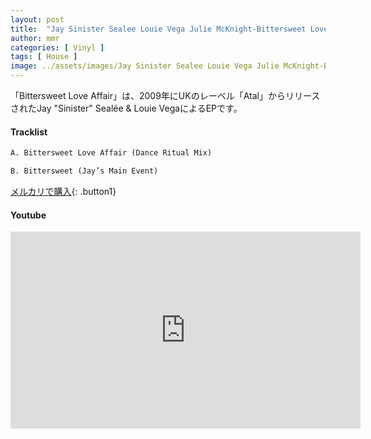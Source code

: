 ```yaml
---
layout: post
title:  "Jay Sinister Sealee Louie Vega Julie McKnight-Bittersweet Love Affair"
author: mmr
categories: [ Vinyl ]
tags: [ House ]
image: ../assets/images/Jay Sinister Sealee Louie Vega Julie McKnight-Bittersweet Love Affair.webp
---
```


「Bittersweet Love Affair」は、2009年にUKのレーベル「Atal」からリリースされたJay "Sinister" Sealée  & Louie VegaによるEPです。

#### Tracklist
```md
A. Bittersweet Love Affair (Dance Ritual Mix)

B. Bittersweet (Jay’s Main Event)
```

[メルカリで購入](https://jp.mercari.com/item/m21567633655?afid=6142608987){: .button1}

#### Youtube
<iframe width="560" height="315" src="https://www.youtube.com/embed/y5WfVfXOBnQ?si=PuSlz7RJYArldj1g" title="YouTube video player" frameborder="0" allow="accelerometer; autoplay; clipboard-write; encrypted-media; gyroscope; picture-in-picture; web-share" referrerpolicy="strict-origin-when-cross-origin" allowfullscreen></iframe>